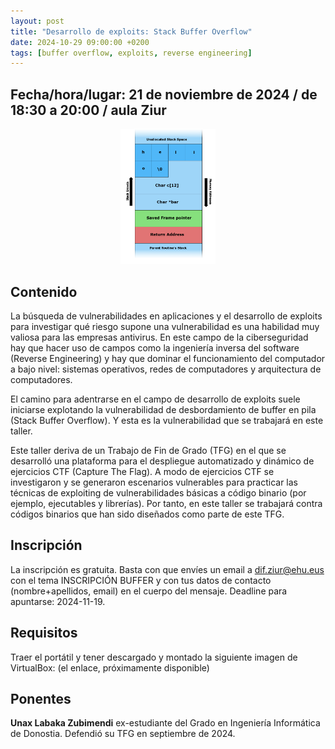 ```yaml
---
layout: post
title: "Desarrollo de exploits: Stack Buffer Overflow"
date: 2024-10-29 09:00:00 +0200
tags: [buffer overflow, exploits, reverse engineering]
---
```


## Fecha/hora/lugar: 21 de noviembre de 2024 / de 18:30 a 20:00 / aula Ziur

<div style="text-align: center;">
<img src="/assets/img/posts/Stack_Overflow.png" alt="Esquema del segmento de la pila de un proceso (una sección de la memoria principal), en la que aparecen el sitio reservado para las variables locales, el Saved Frame Pointer y la Return Address." title="Esquema del segmento de la pila de un proceso (wikipedia.org)." width="30%" />
</div>

## Contenido

La búsqueda de vulnerabilidades en aplicaciones y el desarrollo de exploits para investigar qué riesgo supone una vulnerabilidad es una habilidad muy valiosa para las empresas antivirus. En este campo de la ciberseguridad hay que hacer uso de campos como la ingeniería inversa del software (Reverse Engineering) y hay que dominar el funcionamiento del computador a bajo nivel: sistemas operativos, redes de computadores y arquitectura de computadores.

El camino para adentrarse en el campo de desarrollo de exploits suele iniciarse explotando la vulnerabilidad de desbordamiento de buffer en pila (Stack Buffer Overflow). Y esta es la vulnerabilidad que se trabajará en este taller.

Este taller deriva de un Trabajo de Fin de Grado (TFG) en el que se desarrolló una plataforma para el despliegue automatizado y dinámico de ejercicios CTF (Capture The Flag). A modo de ejercicios CTF se investigaron y se generaron escenarios vulnerables para practicar las técnicas de exploiting de vulnerabilidades básicas a código binario (por ejemplo, ejecutables y librerías). Por tanto, en este taller se trabajará contra códigos binarios que han sido diseñados como parte de este TFG.

## Inscripción

La inscripción es gratuita. Basta con que envíes un email a [dif.ziur@ehu.eus](dif.ziur@ehu.eus) con el tema INSCRIPCIÓN BUFFER y con tus datos de contacto (nombre+apellidos, email) en el cuerpo del mensaje. Deadline para apuntarse: 2024-11-19.

## Requisitos

Traer el portátil y tener descargado y montado la siguiente imagen de VirtualBox: (el enlace, próximamente disponible)

## Ponentes

**Unax Labaka Zubimendi** ex-estudiante del Grado en Ingeniería Informática de Donostia. Defendió su TFG en septiembre de 2024. 
